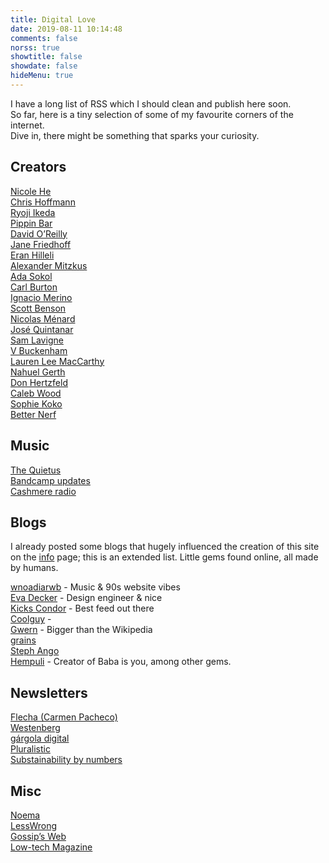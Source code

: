 ```yaml
---
title: Digital Love
date: 2019-08-11 10:14:48
comments: false
norss: true
showtitle: false
showdate: false
hideMenu: true
---
```


I have a long list of RSS which I should clean and publish here soon.  
So far, here is a tiny selection of some of my favourite corners of the internet.  
Dive in, there might be something that sparks your curiosity.  

## Creators

[Nicole He](https://nicole.pizza/)\
[Chris Hoffmann](https://uglystupidhonest.com/)\
[Ryoji Ikeda](https://www.ryojiikeda.com/)\
[Pippin Bar](https://pippinbarr.com/)\
[David O’Reilly](https://davidoreilly.com/)\
[Jane Friedhoff](https://janefriedhoff.com/)\
[Eran Hilleli](https://eranhilleli.com/)\
[Alexander Mitzkus](https://zuggamasta.de/)\
[Ada Sokol](https://adasokol.com/)\
[Carl Burton](https://www.carlburton.io/)\
[Ignacio Merino](https://ignaciomerino.com/)\
[Scott Benson](https://www.bombsfall.com/)\
[Nicolas Ménard](https://www.nicolasmenard.com/)\
[José Quintanar](https://www.josequintanar.com/)\
[Sam Lavigne](https://lav.io/)\
[V Buckenham](https://v21.io/blog/)\
[Lauren Lee MacCarthy](https://lauren-mccarthy.com/Info)\
[Nahuel Gerth](https://nahuelgerth.de/)\
[Don Hertzfeld](https://www.youtube.com/user/t1i1b/videos)\
[Caleb Wood](https://www.kbibwod.com/)\
[Sophie Koko](https://www.instagram.com/sophiekoko/?hl=en)\
[Better Nerf](https://www.hbruvry.com/)

## Music

[The Quietus](https://thequietus.com/)\
[Bandcamp updates](https://daily.bandcamp.com/)\
[Cashmere radio](https://cashmereradio.com/)

## Blogs

I already posted some blogs that hugely influenced the creation of this site on the [info](/pages/info/) page; this is an extended list. Little gems found online, all made by humans.

[wnoadiarwb](https://wnoadiarwb.us/) - Music & 90s website vibes\
[Eva Decker](https://eva.town/) - Design engineer & nice\
[Kicks Condor](https://www.kickscondor.com/) - Best feed out there\
[Coolguy](https://coolguy.website/home/) - \
[Gwern](https://gwern.net/) - Bigger than the Wikipedia\
[grains](https://grains.cc/about/)\
[Steph Ango](https://stephango.com/)\
[Hempuli](https://www.hempuli.com/blog/) - Creator of Baba is you, among other gems.

## Newsletters

[Flecha (Carmen Pacheco)](https://carmenpacheco.es/flecha-archivo/)\
[Westenberg](https://joanwestenberg.com/)\
[gárgola digital](https://gargoladigital.substack.com/)\
[Pluralistic](https://pluralistic.net/)\
[Substainability by numbers](https://www.sustainabilitybynumbers.com/)

## Misc

[Noema](https://www.noemamag.com/)\
[LessWrong](https://www.lesswrong.com/)\
[Gossip’s Web](https://gossipsweb.net/)\
[Low-tech Magazine](https://solar.lowtechmagazine.com/posts/)
